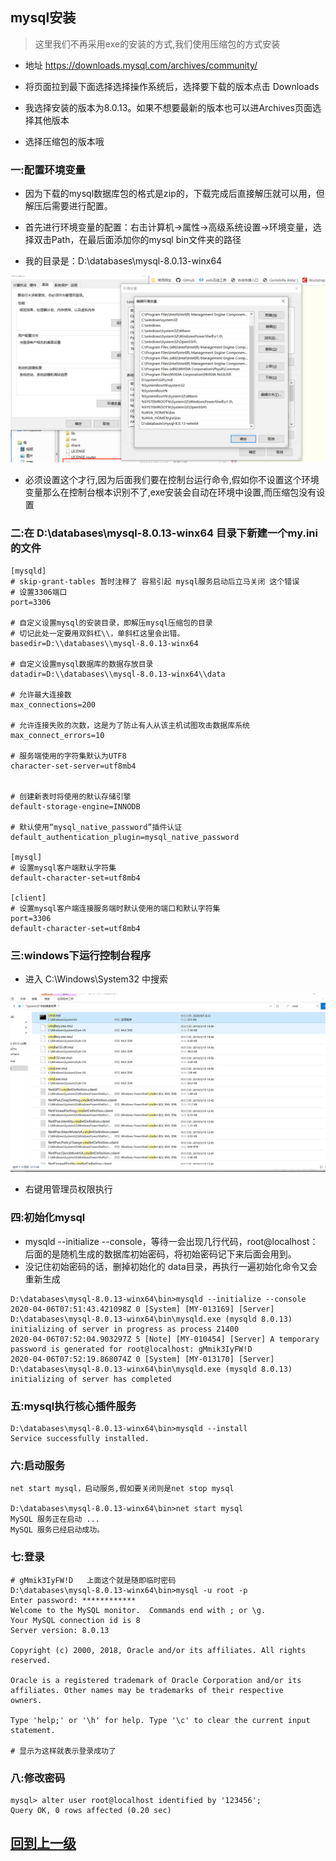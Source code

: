 

## mysql安装

> 这里我们不再采用exe的安装的方式,我们使用压缩包的方式安装

+ 地址 https://downloads.mysql.com/archives/community/


+ 将页面拉到最下面选择选择操作系统后，选择要下载的版本点击 Downloads

+ 我选择安装的版本为8.0.13。如果不想要最新的版本也可以进Archives页面选择其他版本

+ 选择压缩包的版本哦


### 一:配置环境变量

+ 因为下载的mysql数据库包的格式是zip的，下载完成后直接解压就可以用，但解压后需要进行配置。

+ 首先进行环境变量的配置：右击计算机->属性->高级系统设置->环境变量，选择双击Path，在最后面添加你的mysql bin文件夹的路径 

+ 我的目录是：D:\databases\mysql-8.0.13-winx64

![环境变量mysql](img/环境变量mysql.png)

+ 必须设置这个才行,因为后面我们要在控制台运行命令,假如你不设置这个环境变量那么在控制台根本识别不了,exe安装会自动在环境中设置,而压缩包没有设置

###  二:在 D:\databases\mysql-8.0.13-winx64 目录下新建一个my.ini的文件

```
[mysqld]
# skip-grant-tables 暂时注释了 容易引起 mysql服务启动后立马关闭 这个错误
# 设置3306端口
port=3306

# 自定义设置mysql的安装目录，即解压mysql压缩包的目录
# 切记此处一定要用双斜杠\\，单斜杠这里会出错。
basedir=D:\\databases\\mysql-8.0.13-winx64

# 自定义设置mysql数据库的数据存放目录
datadir=D:\\databases\\mysql-8.0.13-winx64\\data

# 允许最大连接数
max_connections=200

# 允许连接失败的次数，这是为了防止有人从该主机试图攻击数据库系统
max_connect_errors=10

# 服务端使用的字符集默认为UTF8
character-set-server=utf8mb4


# 创建新表时将使用的默认存储引擎
default-storage-engine=INNODB

# 默认使用“mysql_native_password”插件认证
default_authentication_plugin=mysql_native_password

[mysql]
# 设置mysql客户端默认字符集
default-character-set=utf8mb4

[client]
# 设置mysql客户端连接服务端时默认使用的端口和默认字符集
port=3306
default-character-set=utf8mb4
```

### 三:windows下运行控制台程序

+ 进入 C:\Windows\System32 中搜索 

![搜索 CMD](img/findCMD.png)

+ 右键用管理员权限执行

### 四:初始化mysql

+ mysqld --initialize --console，等待一会出现几行代码，root@localhost：后面的是随机生成的数据库初始密码，将初始密码记下来后面会用到。
+ 没记住初始密码的话，删掉初始化的 data目录，再执行一遍初始化命令又会重新生成

```
D:\databases\mysql-8.0.13-winx64\bin>mysqld --initialize --console
2020-04-06T07:51:43.421098Z 0 [System] [MY-013169] [Server] D:\databases\mysql-8.0.13-winx64\bin\mysqld.exe (mysqld 8.0.13) initializing of server in progress as process 21400
2020-04-06T07:52:04.903297Z 5 [Note] [MY-010454] [Server] A temporary password is generated for root@localhost: gMmik3IyFW!D
2020-04-06T07:52:19.868074Z 0 [System] [MY-013170] [Server] D:\databases\mysql-8.0.13-winx64\bin\mysqld.exe (mysqld 8.0.13) initializing of server has completed
```

### 五:mysql执行核心插件服务

```
D:\databases\mysql-8.0.13-winx64\bin>mysqld --install
Service successfully installed.
```

### 六:启动服务

```
net start mysql，启动服务,假如要关闭则是net stop mysql

D:\databases\mysql-8.0.13-winx64\bin>net start mysql
MySQL 服务正在启动 ...
MySQL 服务已经启动成功。

```


### 七:登录

```
# gMmik3IyFW!D   上面这个就是随即临时密码
D:\databases\mysql-8.0.13-winx64\bin>mysql -u root -p
Enter password: ************
Welcome to the MySQL monitor.  Commands end with ; or \g.
Your MySQL connection id is 8
Server version: 8.0.13

Copyright (c) 2000, 2018, Oracle and/or its affiliates. All rights reserved.

Oracle is a registered trademark of Oracle Corporation and/or its
affiliates. Other names may be trademarks of their respective
owners.

Type 'help;' or '\h' for help. Type '\c' to clear the current input statement.

# 显示为这样就表示登录成功了

```


### 八:修改密码

```
mysql> alter user root@localhost identified by '123456';
Query OK, 0 rows affected (0.20 sec)
```













## [回到上一级](./index.md)